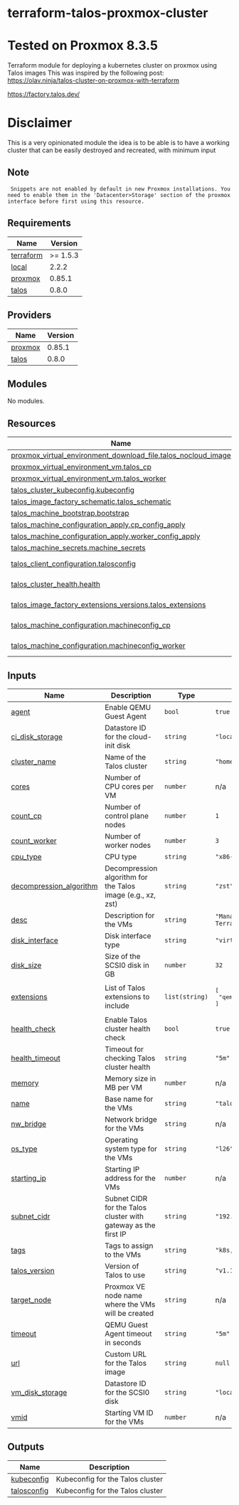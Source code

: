 # terraform-talos-proxmox-cluster
# Tested on Proxmox 8.3.5
Terraform module for deploying a kubernetes cluster on proxmox using Talos images
This was inspired by the following post:
https://olav.ninja/talos-cluster-on-proxmox-with-terraform

https://factory.talos.dev/

# Disclaimer
This is a very opinionated module the idea is to be able is to have a working cluster that can be easily destroyed and recreated, with minimum input


## Note
` Snippets are not enabled by default in new Proxmox installations. You need to enable them in the 'Datacenter>Storage' section of the proxmox interface before first using this resource.`


<!-- BEGIN_TF_DOCS -->
## Requirements

| Name | Version |
|------|---------|
| <a name="requirement_terraform"></a> [terraform](#requirement\_terraform) | >= 1.5.3 |
| <a name="requirement_local"></a> [local](#requirement\_local) | 2.2.2 |
| <a name="requirement_proxmox"></a> [proxmox](#requirement\_proxmox) | 0.85.1 |
| <a name="requirement_talos"></a> [talos](#requirement\_talos) | 0.8.0 |

## Providers

| Name | Version |
|------|---------|
| <a name="provider_proxmox"></a> [proxmox](#provider\_proxmox) | 0.85.1 |
| <a name="provider_talos"></a> [talos](#provider\_talos) | 0.8.0 |

## Modules

No modules.

## Resources

| Name | Type |
|------|------|
| [proxmox_virtual_environment_download_file.talos_nocloud_image](https://registry.terraform.io/providers/bpg/proxmox/0.85.1/docs/resources/virtual_environment_download_file) | resource |
| [proxmox_virtual_environment_vm.talos_cp](https://registry.terraform.io/providers/bpg/proxmox/0.85.1/docs/resources/virtual_environment_vm) | resource |
| [proxmox_virtual_environment_vm.talos_worker](https://registry.terraform.io/providers/bpg/proxmox/0.85.1/docs/resources/virtual_environment_vm) | resource |
| [talos_cluster_kubeconfig.kubeconfig](https://registry.terraform.io/providers/siderolabs/talos/0.8.0/docs/resources/cluster_kubeconfig) | resource |
| [talos_image_factory_schematic.talos_schematic](https://registry.terraform.io/providers/siderolabs/talos/0.8.0/docs/resources/image_factory_schematic) | resource |
| [talos_machine_bootstrap.bootstrap](https://registry.terraform.io/providers/siderolabs/talos/0.8.0/docs/resources/machine_bootstrap) | resource |
| [talos_machine_configuration_apply.cp_config_apply](https://registry.terraform.io/providers/siderolabs/talos/0.8.0/docs/resources/machine_configuration_apply) | resource |
| [talos_machine_configuration_apply.worker_config_apply](https://registry.terraform.io/providers/siderolabs/talos/0.8.0/docs/resources/machine_configuration_apply) | resource |
| [talos_machine_secrets.machine_secrets](https://registry.terraform.io/providers/siderolabs/talos/0.8.0/docs/resources/machine_secrets) | resource |
| [talos_client_configuration.talosconfig](https://registry.terraform.io/providers/siderolabs/talos/0.8.0/docs/data-sources/client_configuration) | data source |
| [talos_cluster_health.health](https://registry.terraform.io/providers/siderolabs/talos/0.8.0/docs/data-sources/cluster_health) | data source |
| [talos_image_factory_extensions_versions.talos_extensions](https://registry.terraform.io/providers/siderolabs/talos/0.8.0/docs/data-sources/image_factory_extensions_versions) | data source |
| [talos_machine_configuration.machineconfig_cp](https://registry.terraform.io/providers/siderolabs/talos/0.8.0/docs/data-sources/machine_configuration) | data source |
| [talos_machine_configuration.machineconfig_worker](https://registry.terraform.io/providers/siderolabs/talos/0.8.0/docs/data-sources/machine_configuration) | data source |

## Inputs

| Name | Description | Type | Default | Required |
|------|-------------|------|---------|:--------:|
| <a name="input_agent"></a> [agent](#input\_agent) | Enable QEMU Guest Agent | `bool` | `true` | no |
| <a name="input_ci_disk_storage"></a> [ci\_disk\_storage](#input\_ci\_disk\_storage) | Datastore ID for the cloud-init disk | `string` | `"local"` | no |
| <a name="input_cluster_name"></a> [cluster\_name](#input\_cluster\_name) | Name of the Talos cluster | `string` | `"homelab"` | no |
| <a name="input_cores"></a> [cores](#input\_cores) | Number of CPU cores per VM | `number` | n/a | yes |
| <a name="input_count_cp"></a> [count\_cp](#input\_count\_cp) | Number of control plane nodes | `number` | `1` | no |
| <a name="input_count_worker"></a> [count\_worker](#input\_count\_worker) | Number of worker nodes | `number` | `3` | no |
| <a name="input_cpu_type"></a> [cpu\_type](#input\_cpu\_type) | CPU type | `string` | `"x86-64-v2-AES"` | no |
| <a name="input_decompression_algorithm"></a> [decompression\_algorithm](#input\_decompression\_algorithm) | Decompression algorithm for the Talos image (e.g., xz, zst) | `string` | `"zst"` | no |
| <a name="input_desc"></a> [desc](#input\_desc) | Description for the VMs | `string` | `"Managed by Terraform"` | no |
| <a name="input_disk_interface"></a> [disk\_interface](#input\_disk\_interface) | Disk interface type | `string` | `"virtio0"` | no |
| <a name="input_disk_size"></a> [disk\_size](#input\_disk\_size) | Size of the SCSI0 disk in GB | `number` | `32` | no |
| <a name="input_extensions"></a> [extensions](#input\_extensions) | List of Talos extensions to include | `list(string)` | <pre>[<br/>  "qemu-guest-agent"<br/>]</pre> | no |
| <a name="input_health_check"></a> [health\_check](#input\_health\_check) | Enable Talos cluster health check | `bool` | `true` | no |
| <a name="input_health_timeout"></a> [health\_timeout](#input\_health\_timeout) | Timeout for checking Talos cluster health | `string` | `"5m"` | no |
| <a name="input_memory"></a> [memory](#input\_memory) | Memory size in MB per VM | `number` | n/a | yes |
| <a name="input_name"></a> [name](#input\_name) | Base name for the VMs | `string` | `"talos"` | no |
| <a name="input_nw_bridge"></a> [nw\_bridge](#input\_nw\_bridge) | Network bridge for the VMs | `string` | n/a | yes |
| <a name="input_os_type"></a> [os\_type](#input\_os\_type) | Operating system type for the VMs | `string` | `"l26"` | no |
| <a name="input_starting_ip"></a> [starting\_ip](#input\_starting\_ip) | Starting IP address for the VMs | `number` | n/a | yes |
| <a name="input_subnet_cidr"></a> [subnet\_cidr](#input\_subnet\_cidr) | Subnet CIDR for the Talos cluster with gateway as the first IP | `string` | `"192.168.1.1/24"` | no |
| <a name="input_tags"></a> [tags](#input\_tags) | Tags to assign to the VMs | `string` | `"k8s,talos"` | no |
| <a name="input_talos_version"></a> [talos\_version](#input\_talos\_version) | Version of Talos to use | `string` | `"v1.11.3"` | no |
| <a name="input_target_node"></a> [target\_node](#input\_target\_node) | Proxmox VE node name where the VMs will be created | `string` | n/a | yes |
| <a name="input_timeout"></a> [timeout](#input\_timeout) | QEMU Guest Agent timeout in seconds | `string` | `"5m"` | no |
| <a name="input_url"></a> [url](#input\_url) | Custom URL for the Talos image | `string` | `null` | no |
| <a name="input_vm_disk_storage"></a> [vm\_disk\_storage](#input\_vm\_disk\_storage) | Datastore ID for the SCSI0 disk | `string` | `"local-lvm"` | no |
| <a name="input_vmid"></a> [vmid](#input\_vmid) | Starting VM ID for the VMs | `number` | n/a | yes |

## Outputs

| Name | Description |
|------|-------------|
| <a name="output_kubeconfig"></a> [kubeconfig](#output\_kubeconfig) | Kubeconfig for the Talos cluster |
| <a name="output_talosconfig"></a> [talosconfig](#output\_talosconfig) | Kubeconfig for the Talos cluster |
<!-- END_TF_DOCS -->
